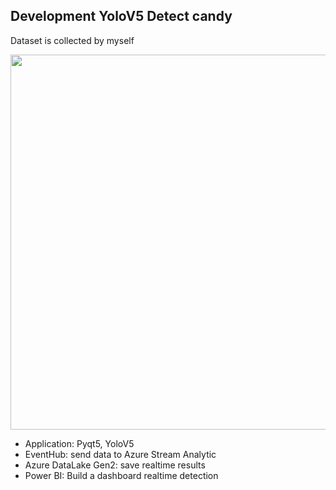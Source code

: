 ## Development YoloV5 Detect candy
Dataset is collected by myself

<img src="https://github.com/nguyen187/Deployment-YoloV5-detect-candy-and-stream-on-Azure-/result_final.png" width="600">

* Application: Pyqt5, YoloV5
* EventHub: send data to Azure Stream Analytic
* Azure DataLake Gen2: save realtime results
* Power BI: Build a dashboard realtime detection 


